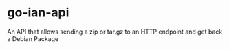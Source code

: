 # go-ian-api
An API that allows sending a zip or tar.gz to an HTTP endpoint and get back a Debian Package
